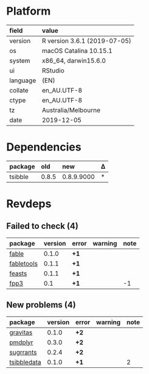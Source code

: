 # Platform

|field    |value                        |
|:--------|:----------------------------|
|version  |R version 3.6.1 (2019-07-05) |
|os       |macOS Catalina 10.15.1       |
|system   |x86_64, darwin15.6.0         |
|ui       |RStudio                      |
|language |(EN)                         |
|collate  |en_AU.UTF-8                  |
|ctype    |en_AU.UTF-8                  |
|tz       |Australia/Melbourne          |
|date     |2019-12-05                   |

# Dependencies

|package |old   |new        |Δ  |
|:-------|:-----|:----------|:--|
|tsibble |0.8.5 |0.8.9.9000 |*  |

# Revdeps

## Failed to check (4)

|package                              |version |error  |warning |note |
|:------------------------------------|:-------|:------|:-------|:----|
|[fable](failures.md#fable)           |0.1.0   |__+1__ |        |     |
|[fabletools](failures.md#fabletools) |0.1.1   |__+1__ |        |     |
|[feasts](failures.md#feasts)         |0.1.1   |__+1__ |        |     |
|[fpp3](failures.md#fpp3)             |0.1     |__+1__ |        |-1   |

## New problems (4)

|package                                |version |error  |warning |note |
|:--------------------------------------|:-------|:------|:-------|:----|
|[gravitas](problems.md#gravitas)       |0.1.0   |__+2__ |        |     |
|[pmdplyr](problems.md#pmdplyr)         |0.3.0   |__+2__ |        |     |
|[sugrrants](problems.md#sugrrants)     |0.2.4   |__+2__ |        |     |
|[tsibbledata](problems.md#tsibbledata) |0.1.0   |__+1__ |        |2    |

